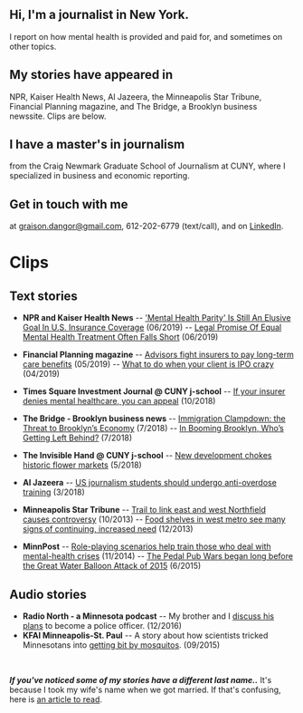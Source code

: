 ## Hi, I'm a journalist in New York.

I report on how mental health is provided and paid for, and sometimes on other topics.

## My stories have appeared in ##

NPR, Kaiser Health News, Al Jazeera, the Minneapolis Star Tribune, Financial Planning magazine, and The Bridge, a Brooklyn business newssite. Clips are below.

## I have a master's in journalism ##
from the Craig Newmark Graduate School of Journalism at CUNY, where I specialized in business and economic reporting.

## Get in touch with me
at <graison.dangor@gmail.com>, 612-202-6779 (text/call), and on [LinkedIn](https://linkedin.com/in/graisondangor).

# Clips

## Text stories

- **NPR and Kaiser Health News**
-- ['Mental Health Parity' Is Still An Elusive Goal In U.S. Insurance Coverage](https://www.npr.org/sections/health-shots/2019/06/07/730404539/mental-health-parity-is-still-an-elusive-goal-in-u-s-insurance-coverage) (06/2019)
 -- [Legal Promise Of Equal Mental Health Treatment Often Falls Short](https://khn.org/news/legal-promise-of-equal-mental-health-treatment-often-falls-short/) (06/2019)
    
- **Financial Planning magazine**
-- [Advisors fight insurers to pay long-term care benefits](https://www.financial-planning.com/news/insurers-deny-long-term-care-insurance-benefits-say-advisors-at-fpa-retreat) (05/2019)
-- [What to do when your client is IPO crazy](https://www.financial-planning.com/news/lyft-uber-pinterest-slack-should-your-clients-buy-ipos) (04/2019)

-   **Times Square Investment Journal @ CUNY j-school**
-- [If your insurer denies mental healthcare, you can appeal](https://coveringcompanies.journalism.cuny.edu/2018/10/29/how-to-appeal-a-denial-of-mental-healthcare/) (10/2018)

-   **The Bridge - Brooklyn business news**
-- [Immigration Clampdown: the Threat to Brooklyn’s Economy](https://thebridgebk.com/immigration-clampdown-threat-brooklyns-economy/) (7/2018)
-- [In Booming Brooklyn, Who’s Getting Left Behind?](https://thebridgebk.com/booming-brooklyn-whos-getting-left-behind/) (7/2018)

-   **The Invisible Hand @ CUNY j-school**
-- [New development chokes historic flower markets](http://bizeconreporting.journalism.cuny.edu/2018/05/21/new-development-chokes-historic-flower-markets/) (5/2018)

-   **Al Jazeera**
-- [US journalism students should undergo anti-overdose training](https://www.aljazeera.com/indepth/opinion/journalism-students-undergo-anti-overdose-training-180315125055224.html) (3/2018)

-   **Minneapolis Star Tribune**
-- [Trail to link east and west Northfield causes controversy](http://www.startribune.com/trail-to-link-east-and-west-northfield-causes-controversy/227850871/) (10/2013)
-- [Food shelves in west metro see many signs of continuing, increased need](http://www.startribune.com/food-shelves-in-west-metro-see-many-signs-of-continuing-increased-need/236073631/) (12/2013)

-   **MinnPost**
-- [Role-playing scenarios help train those who deal with mental-health crises](https://www.minnpost.com/politics-policy/2014/11/role-playing-scenarios-help-train-those-who-deal-mental-health-crises/) (11/2014)
-- [The Pedal Pub Wars began long before the Great Water Balloon Attack of 2015](https://www.minnpost.com/politics-policy/2015/06/pedal-pub-wars-began-long-great-water-balloon-attack-2015/) (6/2015)

## Audio stories
-   **Radio North - a Minnesota podcast**
-- My brother and I [discuss his plans](http://www.brittagreene.com/radio-north/2016/12/19/ep-3-oh-brother) to become a police officer. (12/2016)
-   **KFAI Minneapolis-St. Paul**
-- A story about how scientists tricked Minnesotans into  [getting bit by mosquitos](https://soundcloud.com/minneculture/how-mosquito-control-decides-how-much-is-too-much). (09/2015)
    <br>  
  <br>



***If you've noticed some of my stories have a different last name..***
It's because I took my wife's name when we got married. If that's confusing, here is [an article to read](https://www.bbc.com/news/stories-42720646).
